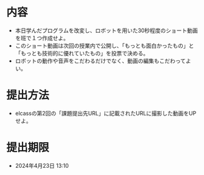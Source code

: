 # 内容
- 本日学んだプログラムを改変し、ロボットを用いた30秒程度のショート動画を班で１つ作成せよ。
- このショート動画は次回の授業内で公開し、「もっとも面白かったもの」と「もっとも技術的に優れていたもの」を投票で決める。
- ロボットの動作や音声をこだわるだけでなく、動画の編集もこだわってよい。
# 提出方法
- elcassの第2回の「課題提出先URL」に記載されたURLに撮影した動画をUPせよ。
# 提出期限
- 2024年4月23日 13:10